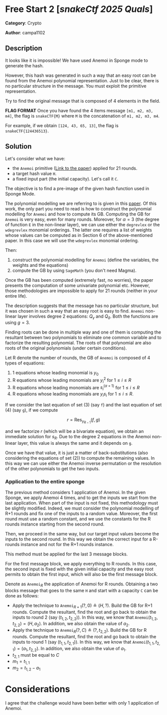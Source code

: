 # Free Start 2 [_snakeCtf 2025 Quals_]

**Category**: Crypto

**Author**: campa1102


## Description

It looks like it is impossible! We have used Anemoi in Sponge mode to generate the hash.

However, this hash was generated in such a way that an easy root can be found from the Anemoi polynomial representation. Just to be clear, there is no particular structure in the message. You must exploit the primitive representation.

Try to find the original message that is composed of 4 elements in the field.

**FLAG FORMAT** 
Once you have found the 4 items message `[m1, m2, m3, m4]`, the flag is `snakeCTF{M}` where `M` is the concatenation of `m1, m2, m3, m4`.

For example, if we obtain `[124, 43, 65, 13]`, the flag is `snakeCTF{124436513}`.

## Solution

Let's consider what we have:
- the `Anemoi` primitive ([Link to the paper](https://eprint.iacr.org/2022/840.pdf)) applied for 21 rounds.
- a target hash value `H`.
- a fixed input part (the initial capacity). Let's call it `C`.

The objective is to find a pre-image of the given hash function used in Sponge Mode.

The polynomial modelling we are referring to is given in this [paper](https://eprint.iacr.org/2025/814). Of this work, the only part you need to read is how to construct the polynomial modelling for `Anemoi` and how to compute its GB. 
Computing the GB for `Anemoi` is very easy, even for many rounds. Moreover, for $\alpha = 3$ (the degree of function `E` in the non-linear layer), we can use either the `degrevlex` or the `wdegrevlex` monomial orderings. The latter one requires a list of weights whose values can be computed as in Section 6 of the above-mentioned paper. In this case we will use the `wdegrevlex` monomial ordering.

Then:
1) construct the polynomial modelling for `Anemoi` (define the variables, the weights and the equations)
2) compute the GB by using `SageMath` (you don't need Magma).

Once the GB has been computed (extremely fast, no worries), the paper presents the computation of some univariate polynomial etc. However, those methodologies are impossible to apply for 21 rounds (neither in your entire life). 


The description suggests that the message has no particular structure, but it was chosen in such a way that an easy root is easy to find. 
`Anemoi` non-linear layer involves degree 2 equations: $Q_\gamma$ and $Q_\delta$. Both the functions are using $g = 3$.

Finding roots can be done in multiple way and one of them is computing the resultant between two polynomials to eliminate one common variable and to factorize the resulting polynomial. The roots of that polynomial are also roots of the original polynomials (under certain conditions). 


Let R denote the number of rounds, the GB of `Anemoi` is composed of 4 types of equations:
1) 1 equations whose leading monomial is $y_0$
2) R equations whose leading monomials are $y_i^2$ for $1 \le i \le R$
3) R equations whose leading monomials are $s_i^{(\alpha+1)}$ for $1 \le i \le R$
4) R equations whose leading monomials are $y_is_i$ for $1 \le i \le R$.

If we consider the last equation of set (3) (say `f`) and the last equation of set (4) (say `g`), if we compute 

$$
r = \mathrm{Res}_{y_{R-1}}(f,g)
$$ 

and we factorize $r$ (which will be a bivariate equation), we obtain an immediate solution for $s_R$. Due to the degree 2 equations in the Anemoi non-linear layer, this value is always the same and it depends on `g`. 

Once we have that value, it is just a matter of back-substitutions (also considering the equations of set (2)) to compute the remaining values. In this way we can use either the Anemoi inverse permutation or the resolution of the other polynomials to get the two inputs.


### Application to the entire sponge
The previous method considers 1 application of Anemoi. In the given Sponge, we apply Anemoi 4 times, and to get the inputs we start from the last application. 
When part of the input is not fixed, this methodology must be slightly modified. Indeed, we must consider the polynomial modelling of R+1 rounds and fix one of the inputs to a random value. Moreover, the first round must use a random constant, and we use the constants for the R rounds instance starting from the second round. 

Then, we proceed in the same way, but our target input values become the inputs to the second round. In this way we obtain the correct input for a R-rounds instance and not for the R+1 rounds instance. 

This method must be applied for the last 3 message blocks.

For the first message block, we apply everything to R rounds. In this case, the second input is fixed with the given initial capacity and the easy root permits to obtain the first input, which will also be the first message block. 

Denote as $\mathtt{Anemoi}_R$ the application of Anemoi for R rounds. 
Obtaining a two blocks message that goes to the same `H` and start with a capacity `C` can be done as follows:
- Apply the technique to $\mathtt{Anemoi}_{R+1}(?, 0) \circeq (H,?)$. Build the GB for R+1 rounds. Compute the resultant, find the root and go back to obtain the inputs to round 2 (say $(t_{1,2}, t_{2,2})$). In this way, we know that $\mathtt{Anemoi}(t_{1,2}, t_{2,2}) = (H,a_2)$. In addition, we also obtain the value of $a_2$.
 - Apply the technique to $\mathtt{Anemoi}_{R}(?, C) \circeq (?,t_{2,2})$. Build the GB for R rounds. Compute the resultant, find the root and go back to obtain the inputs to round 1 (say $(t_{1,1}, t_{2,1})$). In this way, we know that $\mathtt{Anemoi}(t_{1,1}, t_{2,1}) = (a_1,t_{2,2})$. In addition, we also obtain the value of $a_1$. 
- $t_{2,1}$ must be equal to $C$
- $m_1 = t_{1,1}$
- $m_2 = t_{1,2} - a_1$


# Considerations

I agree that the challenge would have been better with only 1 application of Anemoi.